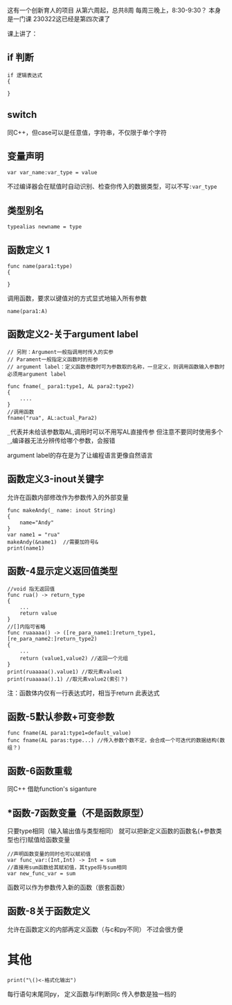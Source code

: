 
这有一个创新育人的项目
从第六周起，总共8周
每周三晚上，8:30-9:30？
本身是一门课
230322这已经是第四次课了

课上讲了：
## if 判断
```
if 逻辑表达式
{

}
```
## switch
同C++，但case可以是任意值，字符串，不仅限于单个字符
## 变量声明
```
var var_name:var_type = value
```
不过编译器会在赋值时自动识别、检查你传入的数据类型，可以不写`:var_type`
## 类型别名
```
typealias newname = type
```

## 函数定义 1
```
func name(para1:type)
{

}
```
调用函数，要求以键值对的方式显式地输入所有参数
```
name(para1:A)
```

## 函数定义2-关于argument label
```
// 另附：Argument一般指调用时传入的实参
// Parament一般指定义函数时的形参
// argument label：定义函数参数时可为参数取的名称，一旦定义，则调用函数输入参数时必须用argument label

func fname(_ para1:type1, AL para2:type2)
{
	....
}
//调用函数
fname("rua", AL:actual_Para2)
```
`_`代表并未给该参数取AL,调用时可以不用写AL直接传参
但注意不要同时使用多个`_`,编译器无法分辨传给哪个参数，会报错

argument label的存在是为了让编程语言更像自然语言

## 函数定义3-inout关键字
允许在函数内部修改作为参数传入的外部变量
```
func makeAndy(_ name: inout String)
{
	name="Andy"
}
var name1 = "rua"
makeAndy(&name1)  //需要加符号&
print(name1)
```
##  函数-4显示定义返回值类型
```
//void 指无返回值
func rua() -> return_type
{
	...
	return value
}
//[]内指可省略
func ruaaaaa() -> ([re_para_name1:]return_type1,
[re_para_name2:]return_type2)
{
	...
	return (value1,value2) //返回一个元组
}
print(ruaaaaa().value1) //取元素value1
print(ruaaaaa().1) //取元素value2(索引？)
```
注：函数体内仅有一行表达式时，相当于return 此表达式
## 函数-5默认参数+可变参数
```
func fname(AL para1:type1=default_value)
func fname(AL paras:type...) //传入参数个数不定，会合成一个可迭代的数据结构(数组？)
```
## 函数-6函数重载
同C++
借助function's siganture

## *函数-7函数变量（不是函数原型）
只要type相同（输入输出值与类型相同）
就可以把新定义函数的函数名(+参数类型也行)赋值给函数变量
```
//声明函数变量的同时也可以赋初值
var func_var:(Int,Int) -> Int = sum
//直接用sum函数给其赋初值，其type将与sum相同
var new_func_var = sum
```
函数可以作为参数传入新的函数（嵌套函数）

## 函数-8关于函数定义
允许在函数定义的内部再定义函数（与c和py不同）
不过会很方便
# 其他
```
print("\()<-格式化输出")
```
每行语句末尾同py，
定义函数与if判断同c
传入参数是独一档的